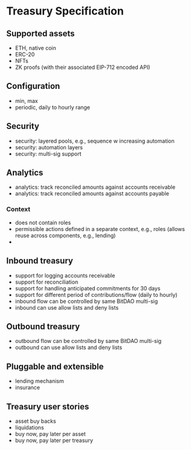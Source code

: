 # Treasury Specification

## Supported assets

- ETH, native coin
- ERC-20
- NFTs
- ZK proofs (with their associated EIP-712 encoded API)

## Configuration

- min, max
- periodic, daily to hourly range 

## Security

- security: layered pools, e.g., sequence w increasing automation
- security: automation layers
- security: multi-sig support

## Analytics

- analytics: track reconciled amounts against accounts receivable
- analytics: track reconciled amounts against accounts payable

### Context

- does not contain roles
- permissible actions defined in a separate context, e.g., roles (allows reuse across components, e.g., lending)
- 

## Inbound treasury

- support for logging accounts receivable
- support for reconciliation
- support for handling anticipated commitments for 30 days
- support for different period of contributions/flow (daily to hourly)
- inbound flow can be controlled by same BitDAO multi-sig
- inbound can use allow lists and deny lists

## Outbound treasury

- outbound flow can be controlled by same BitDAO multi-sig
- outbound can use allow lists and deny lists

## Pluggable and extensible

- lending mechanism
- insurance

## Treasury user stories

- asset buy backs
- liquidations
- buy now, pay later per asset
- buy now, pay later per treasury
